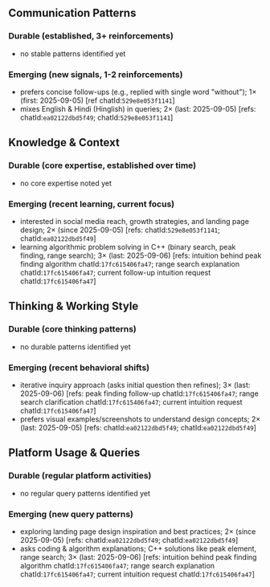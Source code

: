## Communication Patterns
### Durable (established, 3+ reinforcements)
- no stable patterns identified yet

### Emerging (new signals, 1-2 reinforcements)
- prefers concise follow-ups (e.g., replied with single word "without"); 1× (first: 2025-09-05) [ref chatId:`529e8e053f1141`]
- mixes English & Hindi (Hinglish) in queries; 2× (last: 2025-09-05) [refs: chatId:`ea02122dbd5f49`; chatId:`529e8e053f1141`]

## Knowledge & Context
### Durable (core expertise, established over time)
- no core expertise noted yet

### Emerging (recent learning, current focus)
- interested in social media reach, growth strategies, and landing page design; 2× (since 2025-09-05) [refs: chatId:`529e8e053f1141`; chatId:`ea02122dbd5f49`]
- learning algorithmic problem solving in C++ (binary search, peak finding, range search); 3× (last: 2025-09-06) [refs: intuition behind peak finding algorithm chatId:`17fc615406fa47`; range search explanation chatId:`17fc615406fa47`; current follow-up intuition request chatId:`17fc615406fa47`]

## Thinking & Working Style
### Durable (core thinking patterns)
- no durable patterns identified yet

### Emerging (recent behavioral shifts)
- iterative inquiry approach (asks initial question then refines); 3× (last: 2025-09-06) [refs: peak finding follow-up chatId:`17fc615406fa47`; range search clarification chatId:`17fc615406fa47`; current intuition request chatId:`17fc615406fa47`]
- prefers visual examples/screenshots to understand design concepts; 2× (last: 2025-09-05) [refs: chatId:`ea02122dbd5f49`; chatId:`ea02122dbd5f49`]

## Platform Usage & Queries
### Durable (regular platform activities)
- no regular query patterns identified yet

### Emerging (new query patterns)
- exploring landing page design inspiration and best practices; 2× (since 2025-09-05) [refs: chatId:`ea02122dbd5f49`; chatId:`ea02122dbd5f49`]
- asks coding & algorithm explanations; C++ solutions like peak element, range search; 3× (last: 2025-09-06) [refs: intuition behind peak finding algorithm chatId:`17fc615406fa47`; range search explanation chatId:`17fc615406fa47`; current intuition request chatId:`17fc615406fa47`]